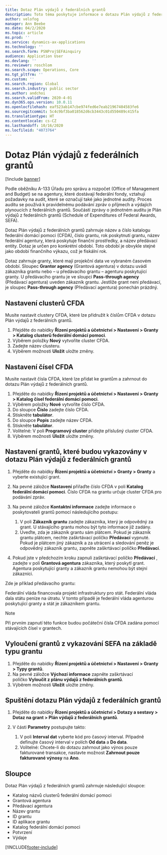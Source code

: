 ```yaml
---
title: Dotaz Plán výdajů z federálních grantů
description: Toto téma poskytuje informace o dotazu Plán výdajů z federálních grantů.
author: velofog
manager: Ann Beebe
ms.date: 04/2/2020
ms.topic: article
ms.prod: ''
ms.service: dynamics-ax-applications
ms.technology: ''
ms.search.form: PSNProjSEFAinquiry
audience: Application User
ms.devlang: ''
ms.reviewer: roschlom
ms.search.scope: Operations, Core
ms.tgt_pltfrm: ''
ms.custom: ''
ms.search.region: Global
ms.search.industry: public sector
ms.author: andchoi
ms.search.validFrom: 2020-4-01
ms.dyn365.ops.version: 10.0.11
ms.openlocfilehash: eaf523ab147cbe974fed6e7eab21967404583fe6
ms.sourcegitcommit: 5c4c9bf3ba018562d6cb3443c01d550489c415fa
ms.translationtype: HT
ms.contentlocale: cs-CZ
ms.lasthandoff: 10/16/2020
ms.locfileid: "4073764"
---
```

# <a name="schedule-of-expenditures-of-federal-awards-inquiry"></a>Dotaz Plán výdajů z federálních grantů

[!include [banner](../includes/banner.md)]

Podle oběžníku A-133 Úřadu pro správu a rozpočet (Office of Management and Budget) se na agentury, které dostávají federální fondy, vztahují požadavky na audit, které se označují také jako jednotné audity. Proces auditu se používá k pravidelnému podávání zpráv o příjmech a výdajích plynoucích z federálních grantů. Součástí zprávy o jednotném auditu je Plán výdajů z federálních grantů (Schedule of Expenditures of Federal Awards, SEFA).

Dotaz Plán výdajů z federálních grantů zahrnuje název a číslo katalogu federální domácí pomoci (CFDA), číslo grantu, rok poskytnutí grantu, název federální agentury, která poskytuje finanční prostředky, a název předávací entity. Dotaz je určen pro konkrétní období. Toto období je obvykle stejné jako období finančního výkazu, což je fiskální rok.

Dotaz zahrnuje granty, které mají projekční data ve vybraném časovém období. Sloupec **Grantor agency** (Grantová agentura) v dotazu uvádí zákazníka grantu nebo – u předávacího grantu – agenturu poskytující granty. U předávacího grantu je ve sloupci **Pass-through agency** (Předávací agentura) uveden zákazník grantu. Jestliže grant není předávací, je sloupec **Pass-through agency** (Předávací agentura) ponechán prázdný.

## <a name="set-up-the-cfda-clusters"></a>Nastavení clusterů CFDA

Musíte nastavit clustery CFDA, které lze přidružit k číslům CFDA v dotazu Plán výdajů z federálních grantů.

1. Přejděte do nabídky **Řízení projektů a účetnictví \> Nastavení \> Granty \> Katalog clusterů federální domácí pomoci**.
2. Výběrem položky **Nový** vytvoříte cluster CFDA.
3. Zadejte název clusteru.
4. Výběrem možnosti **Uložit** uložte změny.

## <a name="set-up-cfda-numbers"></a>Nastavení čísel CFDA

Musíte nastavit čísla CFDA, které lze přidat ke grantům a zahrnout do dotazu Plán výdajů z federálních grantů.

1. Přejděte do nabídky **Řízení projektů a účetnictví \> Nastavení \> Granty \> Katalog čísel federální domácí pomoci**.
2. Výběrem položky **Nové** vytvoříte číslo CFDA.
3. Do sloupce **Číslo** zadejte číslo CFDA.
4. Stiskněte **tabulátor**.
5. Do sloupce **Popis** zadejte název CFDA.
6. Stiskněte **tabulátor**.
7. Volitelné: V poli **Programový cluster** přidejte příslušný cluster CFDA.
8. Výběrem možnosti **Uložit** uložte změny.

## <a name="set-up-grants-to-report-for-the-schedule-of-expenditures-of-federal-awards-inquiry"></a>Nastavení grantů, které budou vykazovány v dotazu Plán výdajů z federálních grantů

1. Přejděte do nabídky **Řízení projektů a účetnictví \> Granty \> Granty** a vyberte existující grant.
2. Na pevné záložce **Nastavení** přiřaďte číslo CFDA v poli **Katalog federální domácí pomoci**. Číslo CFDA na grantu určuje cluster CFDA pro podávání zpráv.
3. Na pevné záložce **Kontaktní informace** zadejte informace o poskytovateli grantů pomocí následujícího postupu:

    1. V poli **Zákazník grantu** zadejte zákazníka, který je odpovědný za grant. U stávajícího grantu mohou být tyto informace již zadány.
    2. Uveďte, zda je zákazník grantu sám plátcem. Pokud je zákazník grantu plátcem, nechte zaškrtávací políčko **Předávací** vypnuté. Pokud je plátcem jiný zákazník a za utrácení a sledování peněz je odpovědný zákazník grantu, zapněte zaškrtávací políčko **Předávací**.

4. Pokud jste v předchozím kroku zapnuli zaškrtávací políčko **Předávací** , zadejte v poli **Grantová agentura** zákazníka, který poskytl grant. Agentura poskytující granty a zákazník grantu nemohou být stejní zákazníci.

Zde je příklad předávacího grantu:

Federální vláda financovala projekt infrastruktury pro stát. Federální vláda dala státu peníze na útratu. V tomto případě je federální vláda agenturou poskytující granty a stát je zákazníkem grantu.

> [!NOTE] 
> Při prvním zapnutí této funkce budou počáteční čísla CFDA zadána pomocí stávajících čísel v grantech.

## <a name="exclude-grants-from-sefa-reporting-based-on-the-grant-type"></a>Vyloučení grantů z vykazování SEFA na základě typu grantu

1. Přejděte do nabídky **Řízení projektů a účetnictví \> Nastavení \> Granty \> Typy grantů**.
2. Na pevné záložce **Výchozí informace** zapněte zaškrtávací políčko **Vyloučit z plánu výdajů z federálních grantů**.
3. Výběrem možnosti **Uložit** uložte změny.

## <a name="run-the-schedule-of-expenditures-of-federal-awards-inquiry"></a>Spuštění dotazu Plán výdajů z federálních grantů

1. Přejděte do nabídky **Řízení projektů a účetnictví \> Dotazy a sestavy \> Dotaz na grant \> Plán výdajů z federálních grantů**.
2. V části **Parametry** postupujte takto:

    1. V poli **Interval dat** vyberte kód pro časový interval. Případně definujte časový interval v polích **Od data** a **Do data**.
    2. Volitelné: Chcete-li do dotazu zahrnout jako výnos pouze fakturované transakce, nastavte možnost **Zahrnout pouze fakturované výnosy** na **Ano**.

## <a name="columns"></a>Sloupce

Dotaz Plán výdajů z federálních grantů zahrnuje následující sloupce:

- Katalog názvů clusterů federální domácí pomoci
- Grantová agentura
- Předávací agentura
- Název grantu
- ID grantu
- ID aplikace grantu
- Katalog federální domácí pomoci
- Potvrzení
- Výdaje


[!INCLUDE[footer-include](../includes/footer-banner.md)]